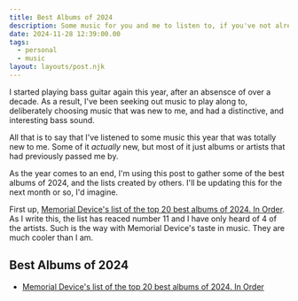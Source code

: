 ```yaml
---
title: Best Albums of 2024
description: Some music for you and me to listen to, if you've not already
date: 2024-11-28 12:39:00.00
tags:
  - personal
  - music
layout: layouts/post.njk
---
```


I started playing bass guitar again this year, after an absensce of over a decade. As a result, I've been seeking out music to play along to, deliberately choosing music that was new to me, and had a distinctive, and interesting bass sound.

All that is to say that I've listened to some music this year that was totally new to me. Some of it _actually_ new, but most of it just albums or artists that had previously passed me by.

As the year comes to an end, I'm using this post to gather some of the best albums of 2024, and the lists created by others. I'll be updating this for the next month or so, I'd imagine.

First up, [Memorial Device's list of the top 20 best albums of 2024. In Order](https://bsky.app/profile/memorialdevice.bsky.social/post/3lbyquioyc22p). As I write this, the list has reaced number 11 and I have only heard of 4 of the artists. Such is the way with Memorial Device's taste in music. They are much cooler than I am.

## Best Albums of 2024

- [Memorial Device's list of the top 20 best albums of 2024. In Order](https://bsky.app/profile/memorialdevice.bsky.social/post/3lbyquioyc22p)


